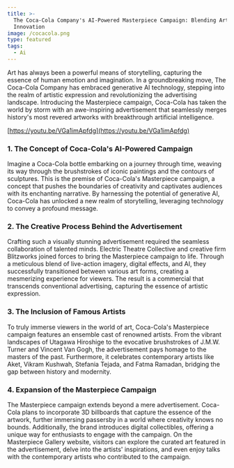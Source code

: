 ```yaml
---
title: >-
  The Coca-Cola Company's AI-Powered Masterpiece Campaign: Blending Art and
  Innovation
image: /cocacola.png
type: featured
tags:
  - Ai
---
```


Art has always been a powerful means of storytelling, capturing the essence of human emotion and imagination. In a groundbreaking move, The Coca-Cola Company has embraced generative AI technology, stepping into the realm of artistic expression and revolutionizing the advertising landscape. Introducing the Masterpiece campaign, Coca-Cola has taken the world by storm with an awe-inspiring advertisement that seamlessly merges history's most revered artworks with breakthrough artificial intelligence.

[https://youtu.be/VGa1imApfdg](https://youtu.be/VGa1imApfdg)

### 1. The Concept of Coca-Cola's AI-Powered Campaign

Imagine a Coca-Cola bottle embarking on a journey through time, weaving its way through the brushstrokes of iconic paintings and the contours of sculptures. This is the premise of Coca-Cola's Masterpiece campaign, a concept that pushes the boundaries of creativity and captivates audiences with its enchanting narrative. By harnessing the potential of generative AI, Coca-Cola has unlocked a new realm of storytelling, leveraging technology to convey a profound message.

### 2. The Creative Process Behind the Advertisement

Crafting such a visually stunning advertisement required the seamless collaboration of talented minds. Electric Theatre Collective and creative firm Blitzworks joined forces to bring the Masterpiece campaign to life. Through a meticulous blend of live-action imagery, digital effects, and AI, they successfully transitioned between various art forms, creating a mesmerizing experience for viewers. The result is a commercial that transcends conventional advertising, capturing the essence of artistic expression.

### 3. The Inclusion of Famous Artists

To truly immerse viewers in the world of art, Coca-Cola's Masterpiece campaign features an ensemble cast of renowned artists. From the vibrant landscapes of Utagawa Hiroshige to the evocative brushstrokes of J.M.W. Turner and Vincent Van Gogh, the advertisement pays homage to the masters of the past. Furthermore, it celebrates contemporary artists like Aket, Vikram Kushwah, Stefania Tejada, and Fatma Ramadan, bridging the gap between history and modernity.

### 4. Expansion of the Masterpiece Campaign

The Masterpiece campaign extends beyond a mere advertisement. Coca-Cola plans to incorporate 3D billboards that capture the essence of the artwork, further immersing passersby in a world where creativity knows no bounds. Additionally, the brand introduces digital collectibles, offering a unique way for enthusiasts to engage with the campaign. On the Masterpiece Gallery website, visitors can explore the curated art featured in the advertisement, delve into the artists' inspirations, and even enjoy talks with the contemporary artists who contributed to the campaign.
